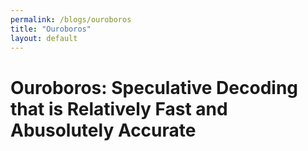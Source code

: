 ```yaml
---
permalink: /blogs/ouroboros
title: "Ouroboros"
layout: default
---
```


# Ouroboros: Speculative Decoding that is Relatively Fast and Abusolutely Accurate
